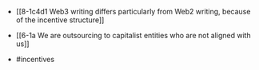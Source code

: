 - [[8-1c4d1 Web3 writing differs particularly from Web2 writing, because of the incentive structure]]



- [[6-1a We are outsourcing to capitalist entities who are not aligned with us]]

- #incentives
